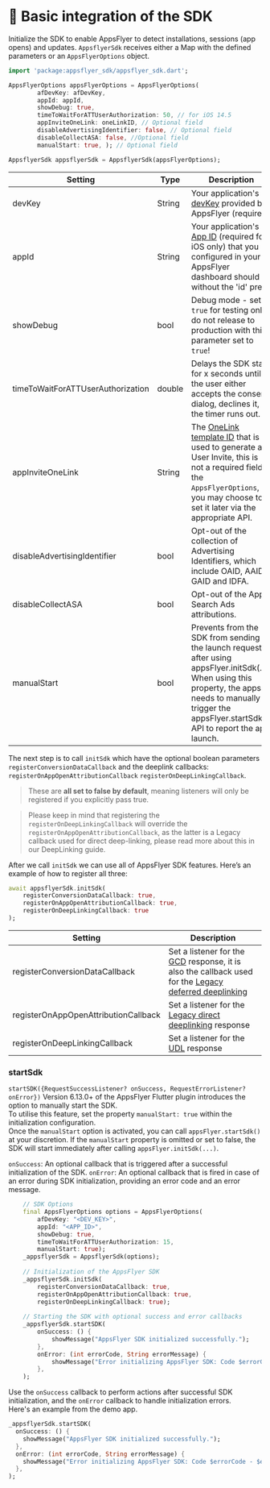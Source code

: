 # 🚀 Basic integration of the SDK

Initialize the SDK to enable AppsFlyer to detect installations, sessions (app opens) and updates.
`AppsflyerSdk` receives either a Map with the defined parameters or an `AppsFlyerOptions` object.

```dart
import 'package:appsflyer_sdk/appsflyer_sdk.dart';

AppsFlyerOptions appsFlyerOptions = AppsFlyerOptions(
        afDevKey: afDevKey,
        appId: appId,
        showDebug: true,
        timeToWaitForATTUserAuthorization: 50, // for iOS 14.5
        appInviteOneLink: oneLinkID, // Optional field
        disableAdvertisingIdentifier: false, // Optional field
        disableCollectASA: false, //Optional field
        manualStart: true, ); // Optional field

AppsflyerSdk appsflyerSdk = AppsflyerSdk(appsFlyerOptions);
```

| Setting                           | Type   | Description                                                                                                                                                                                                                                                                         |
|-----------------------------------| -------- |-------------------------------------------------------------------------------------------------------------------------------------------------------------------------------------------------------------------------------------------------------------------------------------|
| devKey                            | String | Your application's [devKey](https://support.appsflyer.com/hc/en-us/articles/207032066-Basic-SDK-integration-guide#retrieving-the-dev-key) provided by AppsFlyer (required)                                                                                                          |
| appId                             | String | Your application's [App ID](https://support.appsflyer.com/hc/en-us/articles/207377436-Adding-a-new-app#available-in-the-app-store-google-play-store-windows-phone-store)  (required for iOS only) that you configured in your AppsFlyer dashboard should be without the 'id' prefix |
| showDebug                         | bool | Debug mode - set to `true` for testing only, do not release to production with this parameter set to `true`!                                                                                                                                                                        |
| timeToWaitForATTUserAuthorization | double | Delays the SDK start for x seconds until the user either accepts the consent dialog, declines it, or the timer runs out.                                                                                                                                                            |
| appInviteOneLink                  | String | The [OneLink template ID](https://support.appsflyer.com/hc/en-us/articles/115004480866-User-invite-attribution#parameters) that is used to generate a User Invite, this is not a required field in the `AppsFlyerOptions`, you may choose to set it later via the appropriate API.  |
| disableAdvertisingIdentifier      | bool | Opt-out of the collection of Advertising Identifiers, which include OAID, AAID, GAID and IDFA.                                                                                                                                                                                      |
| disableCollectASA                 | bool | Opt-out of the Apple Search Ads attributions.                                                                                                                                                                                                                                       |
| manualStart                       | bool | Prevents from the SDK from sending the launch request after using appsFlyer.initSdk(...). When using this property, the apps needs to manually trigger the appsFlyer.startSdk() API to report the app launch.                                                                                                                                                                |

The next step is to call `initSdk` which have the optional boolean parameters `registerConversionDataCallback` and the deeplink callbacks: `registerOnAppOpenAttributionCallback` 
`registerOnDeepLinkingCallback`.
> These are **all set to false by default**, meaning listeners will only be registered if you explicitly pass true.

> Please keep in mind that registering the `registerOnDeepLinkingCallback` will override the `registerOnAppOpenAttributionCallback`, as the latter is a Legacy callback used for direct deep-linking, please read more about this in our DeepLinking guide.

After we call `initSdk` we can use all of AppsFlyer SDK features.
Here’s an example of how to register all three:
```dart
await appsflyerSdk.initSdk(
    registerConversionDataCallback: true,
    registerOnAppOpenAttributionCallback: true,
    registerOnDeepLinkingCallback: true
);
```

| Setting  | Description   |
| -------- | ------------- |
| registerConversionDataCallback | Set a listener for the [GCD](https://dev.appsflyer.com/hc/docs/conversion-data) response, it is also the callback used for the [Legacy deferred deeplinking](https://dev.appsflyer.com/hc/docs/android-legacy-apis#deferred-deep-linking) |
| registerOnAppOpenAttributionCallback | Set a listener for the [Legacy direct deeplinking](https://dev.appsflyer.com/hc/docs/android-legacy-apis) response |
| registerOnDeepLinkingCallback | Set a listener for the [UDL](https://dev.appsflyer.com/hc/docs/unified-deep-linking-udl) response |

### startSdk
`startSDK({RequestSuccessListener? onSuccess, RequestErrorListener? onError})`
Version 6.13.0+ of the AppsFlyer Flutter plugin introduces the option to manually start the SDK. </br>
To utilise this feature, set the property `manualStart: true` within the initialization configuration. </br>
Once the `manualStart` option is activated, you can call `appsFlyer.startSdk()` at your discretion. If the `manualStart` property is omitted or set to false, the SDK will start immediately after calling `appsFlyer.initSdk(...)`.

`onSuccess`: An optional callback that is triggered after a successful initialization of the SDK.
`onError`: An optional callback that is fired in case of an error during SDK initialization, providing an error code and an error message.

```dart
    // SDK Options
    final AppsFlyerOptions options = AppsFlyerOptions(
        afDevKey: "<DEV_KEY>",
        appId: "<APP_ID>",
        showDebug: true,
        timeToWaitForATTUserAuthorization: 15,
        manualStart: true);
    _appsflyerSdk = AppsflyerSdk(options);
    
    // Initialization of the AppsFlyer SDK
    _appsflyerSdk.initSdk(
        registerConversionDataCallback: true,
        registerOnAppOpenAttributionCallback: true,
        registerOnDeepLinkingCallback: true);
    
    // Starting the SDK with optional success and error callbacks
    _appsflyerSdk.startSDK(
        onSuccess: () {
            showMessage("AppsFlyer SDK initialized successfully.");
        },
        onError: (int errorCode, String errorMessage) {
            showMessage("Error initializing AppsFlyer SDK: Code $errorCode - $errorMessage");
        },
    );
```

Use the `onSuccess` callback to perform actions after successful SDK initialization, and the `onError` callback to handle initialization errors. </br>
Here's an example from the demo app.

```dart
_appsflyerSdk.startSDK(
  onSuccess: () {
    showMessage("AppsFlyer SDK initialized successfully.");
  },
  onError: (int errorCode, String errorMessage) {
    showMessage("Error initializing AppsFlyer SDK: Code $errorCode - $errorMessage");
  },
);
```